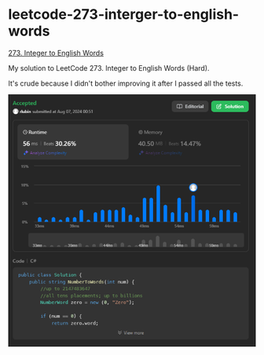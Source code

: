# leetcode-273-interger-to-english-words

[273. Integer to English Words](https://leetcode.com/problems/integer-to-english-words/?envType=daily-question&envId=2024-08-07)

My solution to LeetCode 273. Integer to English Words (Hard).

It's crude because I didn't bother improving it after I passed all the tests.

![LeetCode 273. Integer to English Words Submission Results](https://github.com/rlubin/leetcode-273-interger-to-english-words/blob/main/leetcode-273-interger-to-english-words-results.PNG?raw=true)
